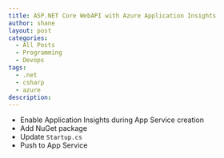 ```yaml
---
title: ASP.NET Core WebAPI with Azure Application Insights
author: shane
layout: post
categories:
  - All Posts
  - Programming
  - Devops
tags:
  - .net
  - csharp
  - azure
description:
---
```


- Enable Application Insights during App Service creation
- Add NuGet package
- Update `Startup.cs`
- Push to App Service
